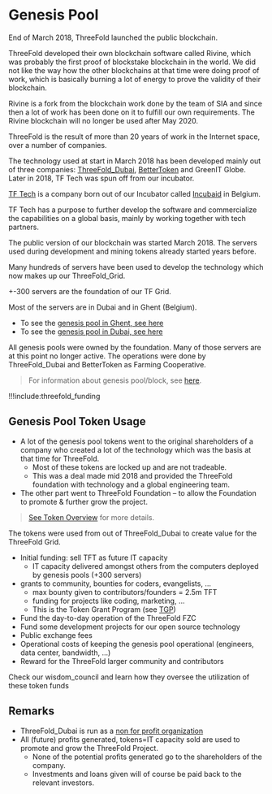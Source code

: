 # Genesis Pool

End of March 2018, ThreeFold launched the public blockchain.

ThreeFold developed their own blockchain software called Rivine, which was probably the first proof of blockstake blockchain in the world. We did not like the way how the other blockchains at that time were doing proof of work, which is basically burning a lot of energy to prove the validity of their blockchain.

Rivine is a fork from the blockchain work done by the team of SIA and since then a lot of work has been done on it to fulfill our own requirements. The Rivine blockchain will no longer be used after May 2020.

ThreeFold is the result of more than 20 years of work in the Internet space, over a number of companies.

The technology used at start in March 2018 has been developed mainly out of three companies: [ThreeFold_Dubai](threefold_fzc), [BetterToken](bettertoken) and GreenIT Globe. Later in 2018, TF Tech was spun off from our incubator.

[TF Tech](threefold_internal:tftech) is a company born out of our Incubator called [Incubaid](http://www.incubaid.com/) in Belgium.

TF Tech has a purpose to further develop the software and commercialize the capabilities on a global basis, mainly by working together with tech partners.

The public version of our blockchain was started March 2018. The servers used during development and mining tokens already started years before.

Many hundreds of servers have been used to develop the technology which now makes up our ThreeFold_Grid.

+-300 servers are the foundation of our TF Grid.

Most of the servers are in Dubai and in Ghent (Belgium).

- To see the [genesis pool in Ghent, see here](genesis_pool_ghent)
- To see the [genesis pool in Dubai, see here](genesis_pool_dubai)

All genesis pools were owned by the foundation. Many of those servers are at this point no longer active. The operations were done by ThreeFold_Dubai and BetterToken as Farming Cooperative.

> For information about genesis pool/block, see [here](genesis_block_pool_details).

!!!include:threefold_funding

## Genesis Pool Token Usage

- A lot of the genesis pool tokens went to the original shareholders of a company who created a lot of the technology which was the basis at that time for ThreeFold.
  - Most of these tokens are locked up and are not tradeable.
  - This was a deal made mid 2018 and provided the ThreeFold foundation with technology and a global engineering team.
- The other part went to ThreeFold Foundation – to allow the Foundation to promote & further grow the project.

> [See Token Overview](token_overview) for more details.

The tokens were used from out of ThreeFold_Dubai to create value for the ThreeFold Grid.

- Initial funding: sell TFT as future IT capacity
  - IT capacity delivered amongst others from the computers deployed by genesis pools (+300 servers)
- grants to community, bounties for coders, evangelists, ...
  - max bounty given to contributors/founders = 2.5m TFT
  - funding for projects like coding, marketing, ...
  - This is the Token Grant Program (see [TGP](grantoverview))
- Fund the day-to-day operation of the ThreeFold FZC
- Fund some development projects for our open source technology
- Public exchange fees
- Operational costs of keeping the genesis pool operational (engineers, data center, bandwidth, ...)
- Reward for the ThreeFold larger community and contributors

Check our wisdom_council and learn how they oversee the utilization of these token funds

## Remarks

- ThreeFold_Dubai is run as a [non for profit organization](legal:definitions_legal)
- All (future) profits generated, tokens=IT capacity sold are used to promote and grow the ThreeFold Project.
  - None of the potential profits generated go to the shareholders of the company.
  - Investments and loans given will of course be paid back to the relevant investors.